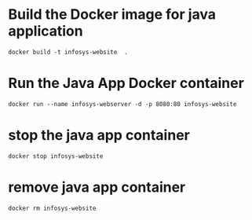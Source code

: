 # Build the Docker image for java application
`docker build -t infosys-website  .`

# Run the Java App Docker container
`docker run --name infosys-webserver -d -p 8080:80 infosys-website `

# stop the java app container
`docker stop infosys-website`

# remove java app container
`docker rm infosys-website`
